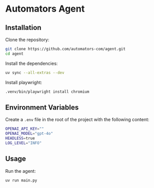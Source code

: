 # Automators Agent


## Installation

Clone the repository:

```bash
git clone https://github.com/automators-com/agent.git
cd agent
```

Install the dependencies:

```bash
uv sync --all-extras --dev
```

Install playwright:
    
```bash
.venv/bin/playwright install chromium
```

## Environment Variables

Create a `.env` file in the root of the project with the following content:

```bash
OPENAI_API_KEY=""
OPENAI_MODEL="gpt-4o"
HEADLESS=true
LOG_LEVEL="INFO"
```

## Usage

Run the agent:

```bash
uv run main.py
```